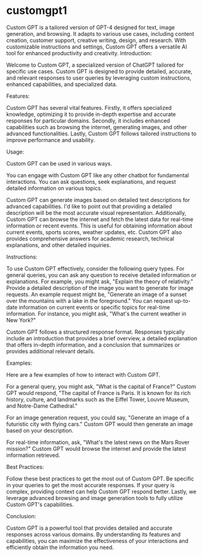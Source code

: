 # customgpt1
Custom GPT is a tailored version of GPT-4 designed for text, image generation, and browsing. It adapts to various use cases, including content creation, customer support, creative writing, design, and research. With customizable instructions and settings, Custom GPT offers a versatile AI tool for enhanced productivity and creativity.
Introduction:

Welcome to Custom GPT, a specialized version of ChatGPT tailored for specific use cases. Custom GPT is designed to provide detailed, accurate, and relevant responses to user queries by leveraging custom instructions, enhanced capabilities, and specialized data.

Features:

Custom GPT has several vital features. Firstly, it offers specialized knowledge, optimizing it to provide in-depth expertise and accurate responses for particular domains. Secondly, it includes enhanced capabilities such as browsing the internet, generating images, and other advanced functionalities. Lastly, Custom GPT follows tailored instructions to improve performance and usability.

Usage:

Custom GPT can be used in various ways.

You can engage with Custom GPT like any other chatbot for fundamental interactions. You can ask questions, seek explanations, and request detailed information on various topics.

Custom GPT can generate images based on detailed text descriptions for advanced capabilities. I'd like to point out that providing a detailed description will be the most accurate visual representation. Additionally, Custom GPT can browse the internet and fetch the latest data for real-time information or recent events. This is useful for obtaining information about current events, sports scores, weather updates, etc. Custom GPT also provides comprehensive answers for academic research, technical explanations, and other detailed inquiries.

Instructions:

To use Custom GPT effectively, consider the following query types. For general queries, you can ask any question to receive detailed information or explanations. For example, you might ask, "Explain the theory of relativity." Provide a detailed description of the image you want to generate for image requests. An example request might be, "Generate an image of a sunset over the mountains with a lake in the foreground." You can request up-to-date information on current events or specific topics for real-time information. For instance, you might ask, "What's the current weather in New York?"

Custom GPT follows a structured response format. Responses typically include an introduction that provides a brief overview, a detailed explanation that offers in-depth information, and a conclusion that summarizes or provides additional relevant details.

Examples:

Here are a few examples of how to interact with Custom GPT.

For a general query, you might ask, "What is the capital of France?" Custom GPT would respond, "The capital of France is Paris. It is known for its rich history, culture, and landmarks such as the Eiffel Tower, Louvre Museum, and Notre-Dame Cathedral."

For an image generation request, you could say, "Generate an image of a futuristic city with flying cars." Custom GPT would then generate an image based on your description.

For real-time information, ask, "What's the latest news on the Mars Rover mission?" Custom GPT would browse the internet and provide the latest information retrieved.

Best Practices:

Follow these best practices to get the most out of Custom GPT. Be specific in your queries to get the most accurate responses. If your query is complex, providing context can help Custom GPT respond better. Lastly, we leverage advanced browsing and image generation tools to fully utilize Custom GPT's capabilities.

Conclusion:

Custom GPT is a powerful tool that provides detailed and accurate responses across various domains. By understanding its features and capabilities, you can maximize the effectiveness of your interactions and efficiently obtain the information you need.
